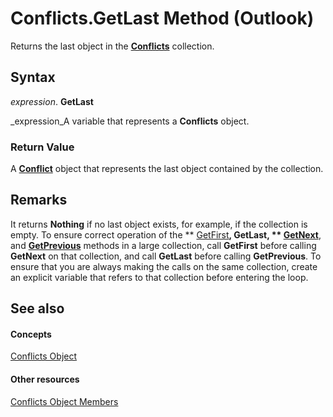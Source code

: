 
# Conflicts.GetLast Method (Outlook)

Returns the last object in the  **[Conflicts](c4e1c060-519a-a6d1-8fb2-c7dfa1e3e66f.md)** collection.


## Syntax

 _expression_. **GetLast**

 _expression_A variable that represents a  **Conflicts** object.


### Return Value

A  **[Conflict](a7c8f12a-08ba-9fff-60b8-a02d1c7f6f33.md)** object that represents the last object contained by the collection.


## Remarks

 It returns **Nothing** if no last object exists, for example, if the collection is empty. To ensure correct operation of the ** [GetFirst](f257a9f1-d9ec-c13a-62f7-0228d55342da.md)**,  **GetLast**,  ** [GetNext](2e21ea88-c732-17ee-cd87-698fee992269.md)**, and  **[GetPrevious](23b5d75a-e1eb-7164-df92-71e37a1ec79f.md)** methods in a large collection, call **GetFirst** before calling **GetNext** on that collection, and call **GetLast** before calling **GetPrevious**. To ensure that you are always making the calls on the same collection, create an explicit variable that refers to that collection before entering the loop.


## See also


#### Concepts


 [Conflicts Object](c4e1c060-519a-a6d1-8fb2-c7dfa1e3e66f.md)
#### Other resources


 [Conflicts Object Members](dcc61922-d119-1bb9-c175-a80a73599559.md)
